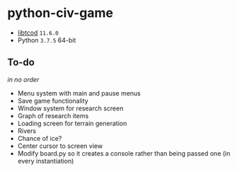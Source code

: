 # python-civ-game

-   [libtcod](https://github.com/libtcod/libtcod) `11.6.0`
-   Python `3.7.5` 64-bit

## To-do

_in no order_

-   Menu system with main and pause menus
-   Save game functionality
-   Window system for research screen
-   Graph of research items
-   Loading screen for terrain generation
-   Rivers
-   Chance of ice?
-   Center cursor to screen view
-   Modify board.py so it creates a console rather than being passed one (in every instantiation)
